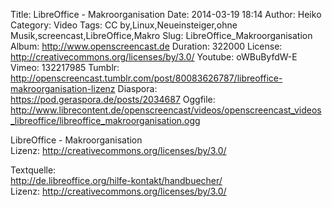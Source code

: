 Title: LibreOffice - Makroorganisation
Date: 2014-03-19 18:14
Author: Heiko
Category: Video
Tags: CC by,Linux,Neueinsteiger,ohne Musik,screencast,LibreOffice,Makro
Slug: LibreOffice_Makroorganisation
Album: http://www.openscreencast.de
Duration: 322000
License: http://creativecommons.org/licenses/by/3.0/
Youtube: oWBuByfdW-E
Vimeo: 132217985
Tumblr: http://openscreencast.tumblr.com/post/80083626787/libreoffice-makroorganisation-lizenz
Diaspora: https://pod.geraspora.de/posts/2034687
Oggfile: http://www.librecontent.de/openscreencast/videos/openscreencast_videos_libreoffice/libreoffice_makroorganisation.ogg

LibreOffice - Makroorganisation  
Lizenz: <http://creativecommons.org/licenses/by/3.0/>  
  
Textquelle:  
<http://de.libreoffice.org/hilfe-kontakt/handbuecher/>  
Lizenz: <http://creativecommons.org/licenses/by/3.0/>

